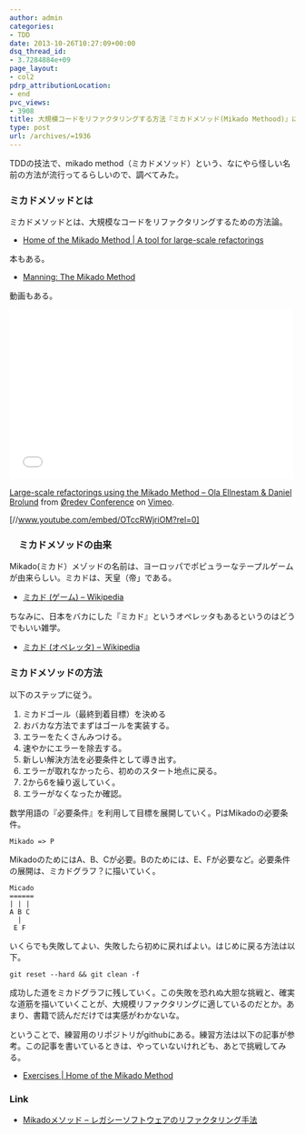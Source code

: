 ```yaml
---
author: admin
categories:
- TDD
date: 2013-10-26T10:27:09+00:00
dsq_thread_id:
- 3.7284884e+09
page_layout:
- col2
pdrp_attributionLocation:
- end
pvc_views:
- 3908
title: 大規模コードをリファクタリングする方法『ミカドメソッド(Mikado Methood)』について
type: post
url: /archives/=1936
---
```


TDDの技法で、mikado method（ミカドメソッド）という、なにやら怪しい名前の方法が流行ってるらしいので、調べてみた。

### ミカドメソッドとは

ミカドメソッドとは、大規模なコードをリファクタリングするための方法論。 

  * [Home of the Mikado Method | A tool for large-scale refactorings][1]

本もある。

  * [Manning: The Mikado Method][2]

動画もある。

<iframe src="//player.vimeo.com/video/16956932" width="500" height="300" frameborder="0" webkitallowfullscreen mozallowfullscreen allowfullscreen></iframe> 

[Large-scale refactorings using the Mikado Method &#8211; Ola Ellnestam & Daniel Brolund][3] from [&Oslash;redev Conference][4] on [Vimeo][5].

[//www.youtube.com/embed/OTccRWjriOM?rel=0]

### 　ミカドメソッドの由来

Mikado(ミカド）メゾッドの名前は、ヨーロッパでポピュラーなテープルゲームが由来らしい。ミカドは、天皇（帝」である。

  * [ミカド (ゲーム) &#8211; Wikipedia][6]

ちなみに、日本をバカにした『ミカド』というオペレッタもあるというのはどうでもいい雑学。

  * [ミカド (オペレッタ) &#8211; Wikipedia][7]

### ミカドメソッドの方法

以下のステップに従う。

  1. ミカドゴール（最終到着目標）を決める
  2. おバカな方法でまずはゴールを実装する。
  3. エラーをたくさんみつける。
  4. 速やかにエラーを除去する。
  5. 新しい解決方法を必要条件として導き出す。
  6. エラーが取れなかったら、初めのスタート地点に戻る。
  7. 2から6を繰り返していく。
  8. エラーがなくなったか確認。

数学用語の『必要条件』を利用して目標を展開していく。PはMikadoの必要条件。

    Mikado => P
    

MikadoのためにはA、B、Cが必要。Bのためには、E、Fが必要など。必要条件の展開は、ミカドグラフ？に描いていく。

    Micado
    ======
    | | |
    A B C
      |
     E F
    

いくらでも失敗してよい、失敗したら初めに戻ればよい。はじめに戻る方法は以下。

    git reset --hard && git clean -f
    

成功した道をミカドグラフに残していく。この失敗を恐れぬ大胆な挑戦と、確実な道筋を描いていくことが、大規模リファクタリングに適しているのだとか。あまり、書籍で読んだだけでは実感がわかないな。

ということで、練習用のリポジトリがgithubにある。練習方法は以下の記事が参考。この記事を書いているときは、やっていないけれども、あとで挑戦してみる。

  * [Exercises | Home of the Mikado Method][8]

### Link

  * [Mikadoメソッド &#8211; レガシーソフトウェアのリファクタリング手法][9]

 [1]: https://mikadomethod.wordpress.com/
 [2]: https://www.manning.com/ellnestam/
 [3]: https://vimeo.com/16956932
 [4]: https://vimeo.com/user4280938
 [5]: https://vimeo.com
 [6]: https://ja.wikipedia.org/wiki/%E3%83%9F%E3%82%AB%E3%83%89_(%E3%82%B2%E3%83%BC%E3%83%A0)
 [7]: https://ja.wikipedia.org/wiki/%E3%83%9F%E3%82%AB%E3%83%89_(%E3%82%AA%E3%83%9A%E3%83%AC%E3%83%83%E3%82%BF)
 [8]: https://mikadomethod.wordpress.com/exercises/
 [9]: https://www.infoq.com/jp/news/2012/03/mikado-method
